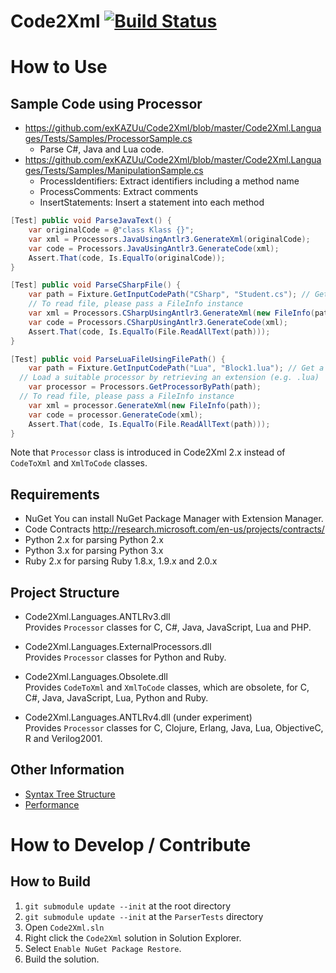 Code2Xml [![Build Status](https://secure.travis-ci.org/exKAZUu/Code2Xml.png?branch=master)](http://travis-ci.org/exKAZUu/Code2Xml)
=================

# How to Use

## Sample Code using Processor

- https://github.com/exKAZUu/Code2Xml/blob/master/Code2Xml.Languages/Tests/Samples/ProcessorSample.cs
  - Parse C#, Java and Lua code.
- https://github.com/exKAZUu/Code2Xml/blob/master/Code2Xml.Languages/Tests/Samples/ManipulationSample.cs
  - ProcessIdentifiers: Extract identifiers including a method name
  - ProcessComments: Extract comments
  - InsertStatements: Insert a statement into each method

```C#
[Test] public void ParseJavaText() {
	var originalCode = @"class Klass {}";
	var xml = Processors.JavaUsingAntlr3.GenerateXml(originalCode);
	var code = Processors.JavaUsingAntlr3.GenerateCode(xml);
	Assert.That(code, Is.EqualTo(originalCode));
}

[Test] public void ParseCSharpFile() {
	var path = Fixture.GetInputCodePath("CSharp", "Student.cs"); // Get a path of a test file
	// To read file, please pass a FileInfo instance
	var xml = Processors.CSharpUsingAntlr3.GenerateXml(new FileInfo(path));
	var code = Processors.CSharpUsingAntlr3.GenerateCode(xml);
	Assert.That(code, Is.EqualTo(File.ReadAllText(path)));
}

[Test] public void ParseLuaFileUsingFilePath() {
	var path = Fixture.GetInputCodePath("Lua", "Block1.lua"); // Get a path of a test file
  // Load a suitable processor by retrieving an extension (e.g. .lua)
	var processor = Processors.GetProcessorByPath(path);
  // To read file, please pass a FileInfo instance
	var xml = processor.GenerateXml(new FileInfo(path));
	var code = processor.GenerateCode(xml);
	Assert.That(code, Is.EqualTo(File.ReadAllText(path)));
}
```

Note that ```Processor``` class is introduced in Code2Xml 2.x instead of ```CodeToXml``` and ```XmlToCode``` classes.  

## Requirements
* NuGet
You can install NuGet Package Manager with Extension Manager.  
* Code Contracts
http://research.microsoft.com/en-us/projects/contracts/
* Python 2.x for parsing Python 2.x
* Python 3.x for parsing Python 3.x
* Ruby 2.x for parsing Ruby 1.8.x, 1.9.x and 2.0.x

## Project Structure
- Code2Xml.Languages.ANTLRv3.dll  
Provides ```Processor``` classes for C, C#, Java, JavaScript, Lua and PHP.

- Code2Xml.Languages.ExternalProcessors.dll  
Provides ```Processor``` classes for Python and Ruby.

- Code2Xml.Languages.Obsolete.dll  
Provides ```CodeToXml``` and ```XmlToCode``` classes, which are obsolete, for C, C#, Java, JavaScript, Lua, Python and Ruby.

- Code2Xml.Languages.ANTLRv4.dll (under experiment)  
Provides ```Processor``` classes for C, Clojure, Erlang, Java, Lua, ObjectiveC, R and Verilog2001.

## Other Information

- [Syntax Tree Structure](Schema.md)
- [Performance](Performance.md)

# How to Develop / Contribute

## How to Build

1. ```git submodule update --init``` at the root directory
1. ```git submodule update --init``` at the ```ParserTests``` directory
1. Open ```Code2Xml.sln```
1. Right click the ```Code2Xml``` solution in Solution Explorer.
1. Select ```Enable NuGet Package Restore```.
1. Build the solution.
